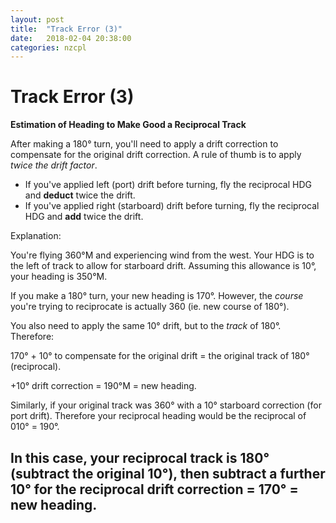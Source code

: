 ```yaml
---
layout: post
title:  "Track Error (3)"
date:   2018-02-04 20:38:00
categories: nzcpl
---
```


# Track Error (3)

**Estimation of Heading to Make Good a Reciprocal Track**

After making a 180&deg; turn, you'll need to apply a drift correction to compensate for the original
drift correction. A rule of thumb is to apply *twice the drift factor*.

 * If you've applied left (port) drift before turning, fly the reciprocal HDG and **deduct** twice the
   drift.
 * If you've applied right (starboard) drift before turning, fly the reciprocal HDG and **add** twice
   the drift.

Explanation:

You're flying 360&deg;M and experiencing wind from the west. Your HDG is to the left of track to
allow for starboard drift. Assuming this allowance is 10&deg;, your heading is 350&deg;M.

If you make a 180&deg; turn, your new heading is 170&deg;. However, the *course* you're trying to
reciprocate is actually 360 (ie. new course of 180&deg;).

You also need to apply the same 10&deg; drift, but to the *track* of 180&deg;. Therefore:

170&deg; + 10&deg; to compensate for the original drift = the original track of 180&deg; (reciprocal).

+10&deg; drift correction = 190&deg;M = new heading.

Similarly, if your original track was 360&deg; with a 10&deg; starboard correction (for port drift).
Therefore your reciprocal heading would be the reciprocal of 010&deg; = 190&deg;.

In this case, your reciprocal track is 180&deg; (subtract the original 10&deg;), then subtract a
further 10&deg; for the reciprocal drift correction = 170&deg; = new heading.
-
